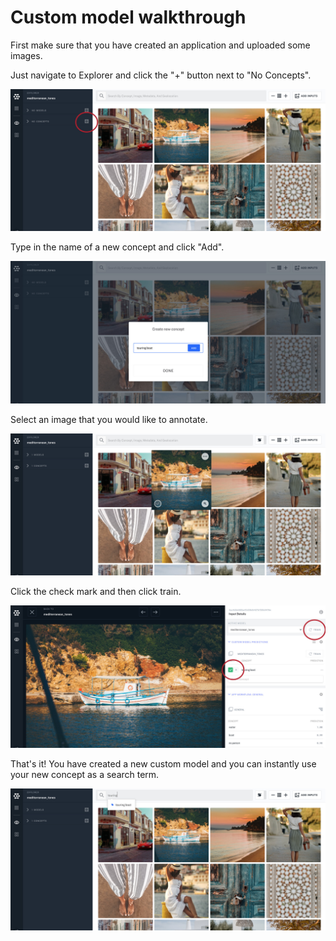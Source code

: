 # Custom model walkthrough

First make sure that you have created an application and uploaded some images.

Just navigate to Explorer and click the "+" button next to "No Concepts".

![](../../.gitbook/assets/plus_button.jpg)

Type in the name of a new concept and click "Add".

![](../../.gitbook/assets/create_concpet.jpg)

Select an image that you would like to annotate.

![](../../.gitbook/assets/select_image.jpg)

Click the check mark and then click train.

![](../../.gitbook/assets/label_and_train.jpg)

That's it! You have created a new custom model and you can instantly use your new concept as a search term.

![](../../.gitbook/assets/ready_to_search.jpg)

